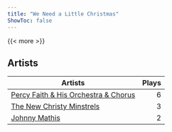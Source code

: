 ```yaml
---
title: "We Need a Little Christmas"
ShowToc: false
---
```


{{< more >}}

## Artists
Artists | Plays 
----- | -----: 
[Percy Faith & His Orchestra & Chorus](/artists/percy-faith-his-orchestra-chorus-30066836) | 6
[The New Christy Minstrels](/artists/the-new-christy-minstrels-123049) | 3
[Johnny Mathis](/artists/johnny-mathis-14581) | 2

